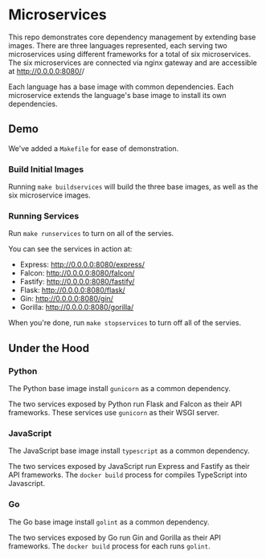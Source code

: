 # Microservices
This repo demonstrates core dependency management by extending base images. There are three
languages represented, each serving two microservices using different frameworks for a total of six
microservices. The six microservices are connected via nginx gateway and are accessible at
http://0.0.0.0:8080/<framework>/

Each language has a base image with common dependencies. Each microservice extends the language's
base image to install its own dependencies.

## Demo
We've added a `Makefile` for ease of demonstration.

### Build Initial Images
Running `make buildservices` will build the three base images, as well as the six microservice
images.

### Running Services
Run `make runservices` to turn on all of the servies.

You can see the services in action at:
- Express: http://0.0.0.0:8080/express/
- Falcon: http://0.0.0.0:8080/falcon/
- Fastify: http://0.0.0.0:8080/fastify/
- Flask: http://0.0.0.0:8080/flask/
- Gin: http://0.0.0.0:8080/gin/
- Gorilla: http://0.0.0.0:8080/gorilla/

When you're done, run `make stopservices` to turn off all of the servies.

## Under the Hood

### Python
The Python base image install `gunicorn` as a common dependency.

The two services exposed by Python run Flask and Falcon as their API frameworks. These services 
use `gunicorn` as their WSGI server.

### JavaScript
The JavaScript base image install `typescript` as a common dependency.

The two services exposed by JavaScript run Express and Fastify as their API frameworks. The
`docker build` process for compiles TypeScript into Javascript.

### Go
The Go base image install `golint` as a common dependency.

The two services exposed by Go run Gin and Gorilla as their API frameworks. The `docker build`
process for each runs `golint`.
